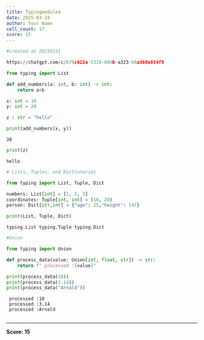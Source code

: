 ```yaml
---
title: Typingmodule4
date: 2025-03-19
author: Your Name
cell_count: 17
score: 15
---
```


```python
#created at 20250131
```


```python
https://chatgpt.com/c/679c622a-5318-800b-a323-68a368e854f9
```


```python
from typing import List
```


```python
def add_numbers(a: int, b: int) -> int:
    return a+b
```


```python
x: int = 10
y: int = 20
```


```python
z : str = "hello"
```


```python
print(add_numbers(x, y))
```

    30



```python
print(z)
```

    hello



```python
# Lists, Tuples, and Dictionaries
```


```python
from typing import List, Tuple, Dict
```


```python
numbers: List[int] = [1, 2, 3]
coordinates: Tuple[int, int] = (10, 20)
person: Dict[str,int] = {"age": 25,"height": 147}
```


```python
print(List, Tuple, Dict)
```

    typing.List typing.Tuple typing.Dict



```python
#Union
```


```python
from typing import Union
```


```python
def process_data(value: Union[int, float, str]) -> str:
    return f" processed :{value}"
```


```python
print(process_data(10))
print(process_data(3.14))
print(process_data("Arnald"))
```

     processed :10
     processed :3.14
     processed :Arnald



```python

```


---
**Score: 15**